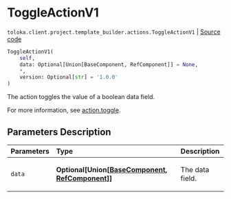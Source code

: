 # ToggleActionV1
`toloka.client.project.template_builder.actions.ToggleActionV1` | [Source code](https://github.com/Toloka/toloka-kit/blob/v1.2.2/src/client/project/template_builder/actions.py#L184)

```python
ToggleActionV1(
    self,
    data: Optional[Union[BaseComponent, RefComponent]] = None,
    *,
    version: Optional[str] = '1.0.0'
)
```

The action toggles the value of a boolean data field.


For more information, see [action.toggle](https://toloka.ai/docs/template-builder/reference/action.toggle).

## Parameters Description

| Parameters | Type | Description |
| :----------| :----| :-----------|
`data`|**Optional\[Union\[[BaseComponent](toloka.client.project.template_builder.base.BaseComponent.md), [RefComponent](toloka.client.project.template_builder.base.RefComponent.md)\]\]**|<p>The data field.</p>
